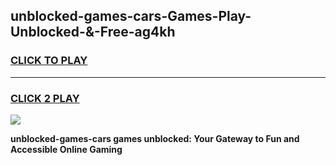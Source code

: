 
## unblocked-games-cars-Games-Play-Unblocked-&-Free-ag4kh
<h3>
<a href="https://premium76.site?title=unblocked-games-cars&ref=24A">CLICK TO PLAY</a></h3>
<hr>

<h3>
<a href="https://premium76.site?title=unblocked-games-cars&ref=24A">CLICK 2 PLAY</a>
  
</h3>

<a href="https://premium76.site?title=unblocked-games-cars&ref=24A"><img src="https://clearcache.store/games.png"></a>


**unblocked-games-cars games unblocked: Your Gateway to Fun and Accessible Online Gaming**

